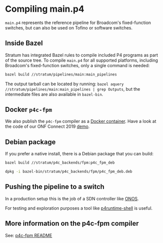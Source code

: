 <!--
Copyright 2019-present Open Networking Foundation

SPDX-License-Identifier: Apache-2.0
-->

# Compiling main.p4

`main.p4` represents the reference pipeline for Broadcom's fixed-function switches,
but can also be used on Tofino or software switches.

## Inside Bazel

Stratum has integrated Bazel rules to compile included P4 programs as part of the source tree.
To compile `main.p4` for all supported platforms, including Broadcom's fixed-function switches,
only a single command is needed:

```bash
bazel build //stratum/pipelines/main:main_pipelines
```

The output tarball can be located by running: `bazel aquery //stratum/pipelines/main:main_pipelines | grep Outputs`, but the intermediate files are also available in `bazel-bin`.

## Docker `p4c-fpm`

We also publish the `p4c-fpm` compiler as a [Docker container](https://hub.docker.com/repository/docker/stratumproject/p4c-fpm). Have a look at the code of our ONF Connect 2019 [demo](https://github.com/opennetworkinglab/stratum-onos-demo/blob/b709e579592f5c7b3293357376c811690e0bec34/p4src/Makefile#L63-L80).

## Debian package

If you prefer a native install, there is a Debian package that you can build:

```bash
bazel build //stratum/p4c_backends/fpm:p4c_fpm_deb

dpkg -i bazel-bin/stratum/p4c_backends/fpm/p4c_fpm_deb.deb
```

## Pushing the pipeline to a switch

In a production setup this is the job of a SDN controller like [ONOS](https://github.com/opennetworkinglab/onos/).

For testing and exploration purposes a tool like [p4runtime-shell](https://github.com/p4lang/p4runtime-shell) is useful.

## More information on the p4c-fpm compiler

See: [p4c-fpm README](../../p4c_backends/README.md)
